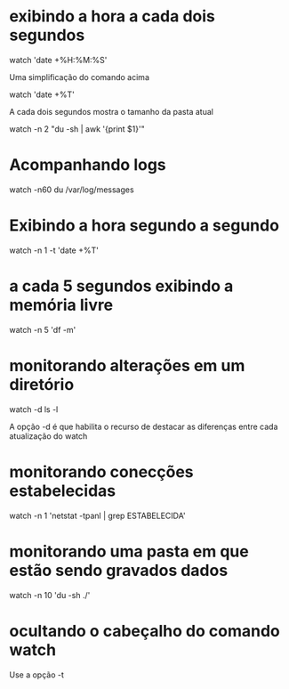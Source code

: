 # exibindo a hora a cada dois segundos

watch 'date +%H:%M:%S'

Uma simplificação do comando acima

watch 'date +%T'

A cada dois segundos mostra o tamanho da pasta atual

watch -n 2 "du -sh | awk '{print $1}'"


# Acompanhando logs


watch -n60 du /var/log/messages


# Exibindo a hora segundo a segundo

watch -n 1 -t 'date +%T'

# a cada 5 segundos exibindo a memória livre

watch -n 5 'df -m'

# monitorando alterações em um diretório

watch -d ls -l

A opção -d é que habilita o recurso de destacar
as diferenças entre cada atualização do watch
# monitorando conecções estabelecidas

watch -n 1 'netstat -tpanl | grep ESTABELECIDA'

# monitorando uma pasta em que estão sendo gravados dados

watch -n 10 'du -sh ./'

# ocultando o cabeçalho do comando watch
Use a opção -t
